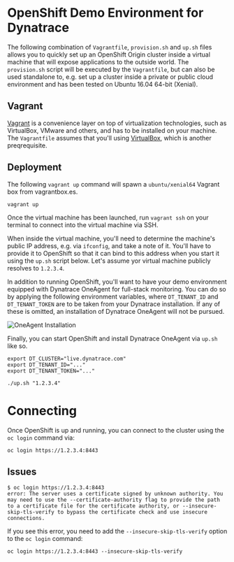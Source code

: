 # OpenShift Demo Environment for Dynatrace

The following combination of `Vagrantfile`, `provision.sh` and `up.sh` files allows you to quickly set up an OpenShift Origin cluster inside a virtual machine that will expose applications to the outside world. The `provision.sh` script will be executed by the `Vagrantfile`, but can also be used standalone to, e.g. set up a cluster inside a private or public cloud environment and has been tested on Ubuntu 16.04 64-bit (Xenial).

## Vagrant

[Vagrant](https://www.vagrantup.com/) is a convenience layer on top of virtualization technologies, such as VirtualBox, VMware and others, and has to be installed on your machine. The `Vagrantfile` assumes that you'll using [VirtualBox](https://www.virtualbox.org/), which is another preqrequisite.

## Deployment

The following `vagrant up` command will spawn a `ubuntu/xenial64` Vagrant box from vagrantbox.es.

```
vagrant up
```

Once the virtual machine has been launched, run `vagrant ssh` on your terminal to connect into the virtual machine via SSH.

When inside the virtual machine, you'll need to determine the machine's public IP address, e.g. via `ifconfig`, and take a note of it. You'll have to provide it to OpenShift so that it can bind to this address when you start it using the `up.sh` script below. Let's assume yor virtual machine publicly resolves to `1.2.3.4`.

In addition to running OpenShift, you'll want to have your demo environment equipped with Dynatrace OneAgent for full-stack monitoring. You can do so by applying the following environment variables, where `DT_TENANT_ID` and `DT_TENANT_TOKEN` are to be taken from your Dynatrace installation. If any of these is omitted, an installation of Dynatrace OneAgent will not be pursued.

![OneAgent Installation](https://github.com/dynatrace-innovationlab/openshift-demo-environment/raw/images/oneagent-installation.png)

Finally, you can start OpenShift and install Dynatrace OneAgent via `up.sh` like so.

```
export DT_CLUSTER="live.dynatrace.com"
export DT_TENANT_ID="..."
export DT_TENANT_TOKEN="..."

./up.sh "1.2.3.4"
```

# Connecting

Once OpenShift is up and running, you can connect to the cluster using the `oc login` command via:

```
oc login https://1.2.3.4:8443
```

## Issues

```
$ oc login https://1.2.3.4:8443
error: The server uses a certificate signed by unknown authority. You may need to use the --certificate-authority flag to provide the path to a certificate file for the certificate authority, or --insecure-skip-tls-verify to bypass the certificate check and use insecure connections.
```

If you see this error, you need to add the `--insecure-skip-tls-verify` option to the `oc login` command:

```
oc login https://1.2.3.4:8443 --insecure-skip-tls-verify
```
